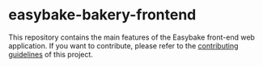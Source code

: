 # easybake-bakery-frontend

This repository contains the main features of the Easybake front-end web application. If you want to contribute, please refer to the [contributing guidelines](./CONTRIBUTING.md) of this project.
